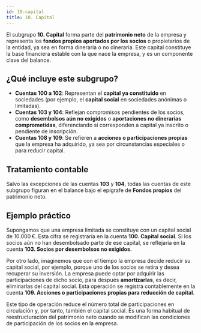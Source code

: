 ```yaml
---
id: 10-capital
title: 10. Capital
---
```


El subgrupo **10. Capital** forma parte del **patrimonio neto** de la empresa y representa los **fondos propios aportados por los socios** o propietarios de la entidad, ya sea en forma dineraria o no dineraria. Este capital constituye la base financiera estable con la que nace la empresa, y es un componente clave del balance.

## ¿Qué incluye este subgrupo?

- **Cuentas 100 a 102**: Representan el **capital ya constituido** en sociedades (por ejemplo, el **capital social** en sociedades anónimas o limitadas).
- **Cuentas 103 y 104**: Reflejan compromisos pendientes de los socios, como **desembolsos aún no exigidos** o **aportaciones no dinerarias comprometidas**, diferenciando si corresponden a capital ya inscrito o pendiente de inscripción.
- **Cuentas 108 y 109**: Se refieren a **acciones o participaciones propias** que la empresa ha adquirido, ya sea por circunstancias especiales o para reducir capital.

## Tratamiento contable

Salvo las excepciones de las cuentas **103** y **104**, todas las cuentas de este subgrupo figuran en el balance bajo el epígrafe de **Fondos propios** del patrimonio neto.

## Ejemplo práctico

Supongamos que una empresa limitada se constituye con un capital social de 10.000 €. Esta cifra se registraría en la cuenta **100. Capital social**. Si los socios aún no han desembolsado parte de ese capital, se reflejaría en la cuenta **103. Socios por desembolsos no exigidos**.

Por otro lado, imaginemos que con el tiempo la empresa decide reducir su capital social, por ejemplo, porque uno de los socios se retira y desea recuperar su inversión. La empresa puede optar por adquirir las participaciones de dicho socio, para después **amortizarlas**, es decir, eliminarlas del capital social. Esta operación se registra contablemente en la cuenta **109. Acciones o participaciones propias para reducción de capital**.

Este tipo de operación reduce el número total de participaciones en circulación y, por tanto, también el capital social. Es una forma habitual de reestructuración del patrimonio neto cuando se modifican las condiciones de participación de los socios en la empresa.
